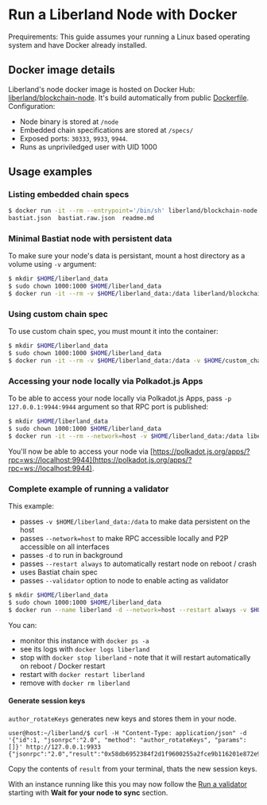 # Run a Liberland Node with Docker

 Prequirements:
 This guide assumes your running a Linux based operating system and have Docker already installed.

## Docker image details

Liberland's node docker image is hosted on Docker Hub: [liberland/blockchain-node](https://hub.docker.com/r/liberland/blockchain-node). It's build automatically from public [Dockerfile](https://github.com/liberland/liberland_substrate/blob/main/Dockerfile). Configuration:

* Node binary is stored at `/node`
* Embedded chain specifications are stored at `/specs/`
* Exposed ports: `30333`, `9933`, `9944`.
* Runs as unpriviledged user with UID 1000

## Usage examples

### Listing embedded chain specs

```bash
$ docker run -it --rm --entrypoint='/bin/sh' liberland/blockchain-node:bastiat -c 'ls /specs'
bastiat.json  bastiat.raw.json  readme.md

```

### Minimal Bastiat node with persistent data

To make sure your node's data is persistant, mount a host directory as a volume using `-v` argument:

```bash
$ mkdir $HOME/liberland_data
$ sudo chown 1000:1000 $HOME/liberland_data
$ docker run -it --rm -v $HOME/liberland_data:/data liberland/blockchain-node:bastiat -d /data --chain /specs/bastiat.raw.json
```

### Using custom chain spec

To use custom chain spec, you must mount it into the container:

```bash
$ mkdir $HOME/liberland_data
$ sudo chown 1000:1000 $HOME/liberland_data
$ docker run -it --rm -v $HOME/liberland_data:/data -v $HOME/custom_chain_spec.raw.json:/custom_chain_spec.raw.json liberland/blockchain-node:bastiat -d /data --chain /custom_chain_spec.raw.json
```

### Accessing your node locally via Polkadot.js Apps

To be able to access your node locally via Polkadot.js Apps, pass `-p 127.0.0.1:9944:9944` argument so that RPC port is published:

```bash
$ mkdir $HOME/liberland_data
$ sudo chown 1000:1000 $HOME/liberland_data
$ docker run -it --rm --network=host -v $HOME/liberland_data:/data liberland/blockchain-node:bastiat -d /data --chain /specs/bastiat.raw.json
```

You'll now be able to access your node via [https://polkadot.js.org/apps/?rpc=ws://localhost:9944](https://polkadot.js.org/apps/?rpc=ws://localhost:9944).

### Complete example of running a validator

This example:
* passes `-v $HOME/liberland_data:/data` to make data persistent on the host
* passes `--network=host` to make RPC accessible locally and P2P accessible on all interfaces
* passes `-d` to run in background
* passes `--restart always` to automatically restart node on reboot / crash
* uses Bastiat chain spec
* passes `--validator` option to node to enable acting as validator

```bash
$ mkdir $HOME/liberland_data
$ sudo chown 1000:1000 $HOME/liberland_data
$ docker run --name liberland -d --network=host --restart always -v $HOME/liberland_data:/data liberland/blockchain-node:bastiat -d /data --chain /specs/bastiat.raw.json --validator
```

You can:
* monitor this instance with `docker ps -a`
* see its logs with `docker logs liberland`
* stop with `docker stop liberland` - note that it will restart automatically on reboot / Docker restart
* restart with `docker restart liberland`
* remove with `docker rm liberland`

#### Generate session keys

`author_rotateKeys` generates new keys and stores them in your node.

```
user@host:~/liberland/$ curl -H "Content-Type: application/json" -d '{"id":1, "jsonrpc":"2.0", "method": "author_rotateKeys", "params":[]}' http://127.0.0.1:9933
{"jsonrpc":"2.0","result":"0x58db6952384f2d1f9600255a2fce9b116201e872e9951a0a0c0edd7c31124934c690eb603407f4b98a1c9fc0628d4b926fec03d577f233fda3af01d33e2a391b9ad7558c0ae9ba082b3b70236ec584471c92c3a5d78e9bc08f49de7c75961e132697e5419818bfcd31e1bc2cc7d0560a81db72a76af59374c1932bc7a96d773a","id":1}
```

Copy the contents of `result` from your terminal, thats the new session keys.

With an instance running like this you may now follow the [Run a validator](../staking/run_a_validator.md#wait-for-your-node-to-sync) starting with **Wait for your node to sync** section.
